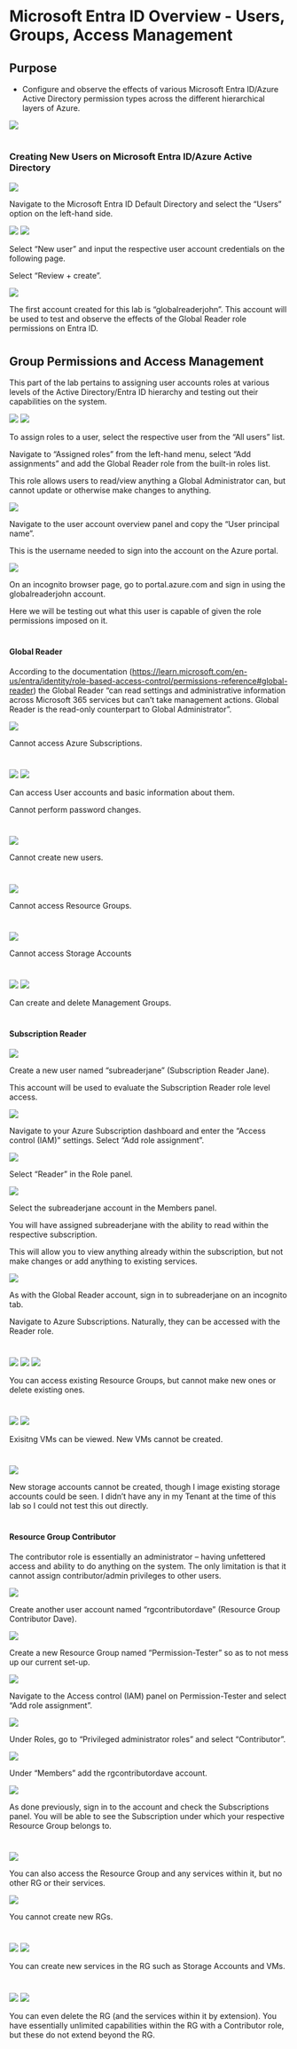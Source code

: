 # Microsoft Entra ID Overview - Users, Groups, Access Management

<h2>Purpose</h2>

- Configure and observe the effects of various Microsoft Entra ID/Azure Active Directory permission types across the different hierarchical layers of Azure.

<img src="https://raw.githubusercontent.com/melisaaaaaaaaa-er/Entra-ID-Overview-Images/main/Lab%20overview%20diagram.png"/>

#
<h3>Creating New Users on Microsoft Entra ID/Azure Active Directory</h3>

<img src="https://raw.githubusercontent.com/melisaaaaaaaaa-er/Entra-ID-Overview-Images/main/1.png"/>

Navigate to the Microsoft Entra ID Default Directory and select the “Users” option on the left-hand side.

<img src="https://raw.githubusercontent.com/melisaaaaaaaaa-er/Entra-ID-Overview-Images/main/2.png"/>

<img src="https://raw.githubusercontent.com/melisaaaaaaaaa-er/Entra-ID-Overview-Images/main/3.png"/>

Select “New user” and input the respective user account credentials on the following page. 

Select “Review + create”.

<img src="https://raw.githubusercontent.com/melisaaaaaaaaa-er/Entra-ID-Overview-Images/main/4.png"/>

The first account created for this lab is “globalreaderjohn”. This account will be used to test and observe the effects of the Global Reader role permissions on Entra ID.

#
<h2>Group Permissions and Access Management</h2>

This part of the lab pertains to assigning user accounts roles at various levels of the Active Directory/Entra ID hierarchy and testing out their capabilities on the system.

<img src="https://raw.githubusercontent.com/melisaaaaaaaaa-er/Entra-ID-Overview-Images/main/5.png"/>

<img src="https://raw.githubusercontent.com/melisaaaaaaaaa-er/Entra-ID-Overview-Images/main/6.png"/>

To assign roles to a user, select the respective user from the “All users” list.

Navigate to “Assigned roles” from the left-hand menu, select “Add assignments” and add the Global Reader role from the built-in roles list. 

This role allows users to read/view anything a Global Administrator can, but cannot update or otherwise make changes to anything.

<img src="https://raw.githubusercontent.com/melisaaaaaaaaa-er/Entra-ID-Overview-Images/main/7.png"/>

Navigate to the user account overview panel and copy the “User principal name”. 

This is the username needed to sign into the account on the Azure portal.

<img src="https://raw.githubusercontent.com/melisaaaaaaaaa-er/Entra-ID-Overview-Images/main/8.png"/>

On an incognito browser page, go to portal.azure.com and sign in using the globalreaderjohn account.

Here we will be testing out what this user is capable of given the role permissions imposed on it.

#
<h4>Global Reader</h4>

According to the documentation (https://learn.microsoft.com/en-us/entra/identity/role-based-access-control/permissions-reference#global-reader) the Global Reader “can read settings and administrative information across Microsoft 365 services but can’t take management actions. Global Reader is the read-only counterpart to Global Administrator”.

<img src="https://raw.githubusercontent.com/melisaaaaaaaaa-er/Entra-ID-Overview-Images/main/9.png"/>

Cannot access Azure Subscriptions.

#
<img src="https://raw.githubusercontent.com/melisaaaaaaaaa-er/Entra-ID-Overview-Images/main/11.png"/>

<img src="https://raw.githubusercontent.com/melisaaaaaaaaa-er/Entra-ID-Overview-Images/main/12.png"/>

Can access User accounts and basic information about them.

Cannot perform password changes.

#
<img src="https://raw.githubusercontent.com/melisaaaaaaaaa-er/Entra-ID-Overview-Images/main/13.png"/>

Cannot create new users.

#
<img src="https://raw.githubusercontent.com/melisaaaaaaaaa-er/Entra-ID-Overview-Images/main/14.png"/>

Cannot access Resource Groups.

#
<img src="https://raw.githubusercontent.com/melisaaaaaaaaa-er/Entra-ID-Overview-Images/main/15.png"/>

Cannot access Storage Accounts

#
<img src="https://raw.githubusercontent.com/melisaaaaaaaaa-er/Entra-ID-Overview-Images/main/16.png"/>

<img src="https://raw.githubusercontent.com/melisaaaaaaaaa-er/Entra-ID-Overview-Images/main/17.png"/>

Can create and delete Management Groups.

#
<h4>Subscription Reader</h4>

<img src="https://raw.githubusercontent.com/melisaaaaaaaaa-er/Entra-ID-Overview-Images/main/18.png"/>

Create a new user named “subreaderjane” (Subscription Reader Jane).

This account will be used to evaluate the Subscription Reader role level access.

<img src="https://raw.githubusercontent.com/melisaaaaaaaaa-er/Entra-ID-Overview-Images/main/19.png"/>

Navigate to your Azure Subscription dashboard and enter the “Access control (IAM)” settings.
Select “Add role assignment”.

<img src="https://raw.githubusercontent.com/melisaaaaaaaaa-er/Entra-ID-Overview-Images/main/20.png"/>

Select “Reader” in the Role panel.

<img src="https://raw.githubusercontent.com/melisaaaaaaaaa-er/Entra-ID-Overview-Images/main/21.png"/>

Select the subreaderjane account in the Members panel.

You will have assigned subreaderjane with the ability to read within the respective subscription.

This will allow you to view anything already within the subscription, but not make changes or add anything to existing services.

<img src="https://raw.githubusercontent.com/melisaaaaaaaaa-er/Entra-ID-Overview-Images/main/22.png"/>

As with the Global Reader account, sign in to subreaderjane on an incognito tab.

Navigate to Azure Subscriptions. Naturally, they can be accessed with the Reader role.

#
<img src="https://raw.githubusercontent.com/melisaaaaaaaaa-er/Entra-ID-Overview-Images/main/23.png"/>

<img src="https://raw.githubusercontent.com/melisaaaaaaaaa-er/Entra-ID-Overview-Images/main/26.png"/>

<img src="https://raw.githubusercontent.com/melisaaaaaaaaa-er/Entra-ID-Overview-Images/main/28.png"/>

You can access existing Resource Groups, but cannot make new ones or delete existing ones.

#
<img src="https://raw.githubusercontent.com/melisaaaaaaaaa-er/Entra-ID-Overview-Images/main/24.png"/>

<img src="https://raw.githubusercontent.com/melisaaaaaaaaa-er/Entra-ID-Overview-Images/main/27.png"/>

Exisitng VMs can be viewed. New VMs cannot be created.

#
<img src="https://raw.githubusercontent.com/melisaaaaaaaaa-er/Entra-ID-Overview-Images/main/25.png"/>

New storage accounts cannot be created, though I image existing storage accounts could be seen. I didn’t have any in my Tenant at the time of this lab so I could not test this out directly.

#
<h4>Resource Group Contributor</h4>

The contributor role is essentially an administrator – having unfettered access and ability to do anything on the system. The only limitation is that it cannot assign contributor/admin privileges to other users.

<img src="https://raw.githubusercontent.com/melisaaaaaaaaa-er/Entra-ID-Overview-Images/main/29.png"/>

Create another user account named “rgcontributordave” (Resource Group Contributor Dave).

<img src="https://raw.githubusercontent.com/melisaaaaaaaaa-er/Entra-ID-Overview-Images/main/30.png"/>

Create a new Resource Group named “Permission-Tester” so as to not mess up our current set-up.

<img src="https://raw.githubusercontent.com/melisaaaaaaaaa-er/Entra-ID-Overview-Images/main/31.png"/>

Navigate to the Access control (IAM) panel on Permission-Tester and select “Add role assignment”.

<img src="https://raw.githubusercontent.com/melisaaaaaaaaa-er/Entra-ID-Overview-Images/main/32.png"/>

Under Roles, go to “Privileged administrator roles” and select “Contributor”.

<img src="https://raw.githubusercontent.com/melisaaaaaaaaa-er/Entra-ID-Overview-Images/main/33.png"/>

Under “Members” add the rgcontributordave account.

<img src="https://raw.githubusercontent.com/melisaaaaaaaaa-er/Entra-ID-Overview-Images/main/34.png"/>

As done previously, sign in to the account and check the Subscriptions panel. You will be able to see the Subscription under which your respective Resource Group belongs to.

#
<img src="https://raw.githubusercontent.com/melisaaaaaaaaa-er/Entra-ID-Overview-Images/main/35.png"/>

You can also access the Resource Group and any services within it, but no other RG or their services.

<img src="https://raw.githubusercontent.com/melisaaaaaaaaa-er/Entra-ID-Overview-Images/main/36.png"/>

You cannot create new RGs.

#
<img src="https://raw.githubusercontent.com/melisaaaaaaaaa-er/Entra-ID-Overview-Images/main/38.png"/>

<img src="https://raw.githubusercontent.com/melisaaaaaaaaa-er/Entra-ID-Overview-Images/main/40.png"/>

You can create new services in the RG such as Storage Accounts and VMs.

#
<img src="https://raw.githubusercontent.com/melisaaaaaaaaa-er/Entra-ID-Overview-Images/main/42.png"/>

<img src="https://raw.githubusercontent.com/melisaaaaaaaaa-er/Entra-ID-Overview-Images/main/43.png"/>

You can even delete the RG (and the services within it by extension).
You have essentially unlimited capabilities within the RG with a Contributor role, but these do not extend beyond the RG.

